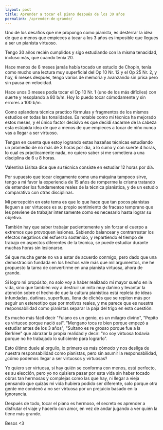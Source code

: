 ```yaml
---
layout: post
title: Aprender a tocar el piano después de los 30 años
permalink: /aprender-de-grande/
---
```


Uno de los desafíos que me propongo como pianista, es desterrar la idea de que a menos que empieces a tocar a los 3 años es imposible que llegues a ser un pianista virtuoso.

Tengo 30 años recién cumplidos y sigo estudiando con la misma tenacidad, incluso más, que cuando tenía 20.

Hace menos de 6 meses jamás había tocado un estudio de Chopin, tenía como mucho una lectura muy superficial del Op 10 Nr. 12 y el Op 25 Nr. 2, y hoy, 6 meses después, tengo varios de memoria y avanzando sin prisa pero sin pausa en velocidad.

Hace unos 3 meses podía tocar el Op 10 Nr. 1 (uno de los más difíciles) con suerte y resoplando a 80 b/m. Hoy lo puedo tocar cómodamente y sin errores a 100 b/m.

Como aplandora técnica practico fórmulas y fragmentos de los mismos estudios en todas las tonalidades.
Es notable como mi técnica ha mejorado estos meses, y el único factor decisivo es que decidí sacarme de la cabeza esta estúpida idea de que a menos de que empieces a tocar de niño nunca vas a llegar a ser virtuoso.

Tengan en cuenta que estoy logrando estas hazañas técnicas estudiando un promedio de no más de 3 horas por día, a lo sumo y con suerte 4 horas, lo cual es prácticamente nada, no quiero saber si me sometiera a una disciplina de 6 u 8 horas.

Valentina Lisitsa dice que su técnica consiste en estudiar 12 horas por día.

Por supuesto que tocar ciegamente como una máquina tampoco sirve, tengo a mi favor la experiencia de 15 años de romperme la crisma tratando de entender los fundamentos reales de la técnica pianística, y de un estudio comparativo con otras disciplinas.

Mi percepción en este tema es que lo que hace que tan pocos pianistas lleguen a ser virtuosos es su propio sentimiento de fracaso temprano que les previene de trabajar intensamente como es necesario hasta lograr su objetivo.

También hay que saber trabajar pacientemente y sin forzar el cuerpo a extremos que provoquen lesiones. Sabiendo balancear y contrarrestar los efectos negativos del esfuerzo sostenido, y repartiendo el tiempo de trabajo en aspectos diferentes de la técnica, se puede estudiar durante muchas horas sin lesionarse.

Sé que mucha gente no va a estar de acuerdo conmigo, pero dado que una demostración fundada en los hechos vale más que mil argumentos, me he propuesto la tarea de convertirme en una pianista virtuosa, ahora de grande.

Si logro mi propósito, no solo voy a haber realizado mi mayor sueño en la vida, sino que también voy a destruír un mito muy dañino y levantar la atención sobre el hecho de que la cultura pianística está repleta de ideas infundadas, dañinas, superfluas, llena de clichés que se repiten más por seguir un estereotipo que por motivos reales, y me parece que es nuestra responsabilidad como pianistas separar la paja del trigo en esta cuestión.

Es mucho más fácil decir "Fulano es un genio, es un milagro divino", "Pepito es virtuoso porque nació así", "Mengano toca re bien porque empezó a estudiar antes de los 3 años", "Sultano es re grosso porque fue a la Berklee" que abrazar la propia realidad y decir: "no soy virtuosa todavía porque no he trabajado lo suficiente para lograrlo".

Esto último duele al orgullo, lo primero es más cómodo y nos desliga de nuestra responsabilidad como pianistas, pero sin asumir la responsabilidad, ¿cómo podemos llegar a ser virtuosos y virtuosas?

Yo quiero ser virtuosa, si hay quién se conforma con menos, está perfecto, es su elección, pero yo no quisiera pasar por esta vida sin haber tocado obras tan hermosas y complejas como las que hay, ni llegar a vieja pensando que quizás mi vida hubiera podido ser diferente, solo porque otra gente me condenó a no ser virtuosa por un prejuicio basado en la ignorancia.

Después de todo, tocar el piano es hermoso, el secreto es aprender a disfrutar el viaje y hacerlo con amor, en vez de andar jugando a ver quién la tiene más grande.

Besos <3
